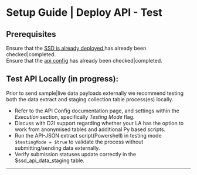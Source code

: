 # Setup Guide | Deploy API - Test


## Prerequisites
Ensure that the [SSD is already deployed ](deploy_ssd.md) has already been checked|completed.<br> 
Ensure that the [api config](api_config.md) has already been checked|completed. 


## **Test API Locally** (in progress):

Prior to send sample|live data payloads externally we recommend testing both the data extract and staging collection table process(es) locally. 

   - Refer to the API Config documentation page, and settings within the *Execution* section, specifically *Testing Mode* flag. 
   - Discuss with D2I support regarding whether your LA has the option to work from anonymised tables and additional Py based scripts. 
   - Run the API-JSON extract script(Powershell) in testing mode `$testingMode = $true` to validate the process without submitting/sending data externally.
   - Verify submission statuses update correctly in the $ssd_api_data_staging table. 


---

